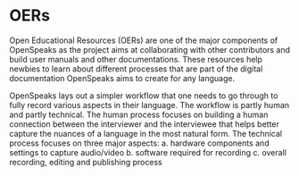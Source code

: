 # OERs
Open Educational Resources (OERs) are one of the major components of OpenSpeaks as the project aims at collaborating with other contributors and build user manuals and other documentations. These resources help newbies to learn about different processes that are part of the digital documentation OpenSpeaks aims to create for any language.

OpenSpeaks lays out a simpler workflow that one needs to go through to fully record various aspects in their language. The workflow is partly human and partly technical. The human process focuses on building a human connection between the interviewer and the interviewee that helps better capture the nuances of a language in the most natural form. The technical process focuses on three major aspects:
 a. hardware components and settings to capture audio/video
 b. software required for recording
 c. overall recording, editing and publishing process
